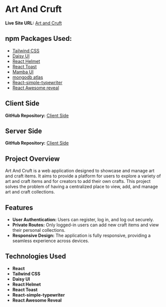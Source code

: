 # Art And Cruft

**Live Site URL:** [Art and Cruft](https://new-artcraft.netlify.app/)

## npm Packages Used:
- [Tailwind CSS](https://tailwindcss.com/)
- [Daisy UI](https://daisyui.com/)
- [React Helmet](https://www.npmjs.com/package/react-helmet)
- [React Toast](https://react-toast.com/)
- [Mamba UI](https://mambaui.com/components)
- [mongodb atlas](https://www.mongodb.com/atlas/database)
- [React-simple-typewriter](https://www.npmjs.com/package/react-simple-typewriter)
- [React Awesome reveal](https://www.npmjs.com/package/react-awesome-reveal)

## Client Side
**GitHub Repository:** [Client Side](https://github.com/saagor16/B9A10-Cline-Side-Art-Cruft)
## Server Side
**GitHub Repository:** [Client Side](https://github.com/saagor16/B9A10-Server-Side-Art-Cruft)

## Project Overview
Art And Cruft is a web application designed to showcase and manage art and craft items. It aims to provide a platform for users to explore a variety of art and craft items and for creators to add their own crafts. This project solves the problem of having a centralized place to view, add, and manage art and craft collections.

## Features
- **User Authentication:** Users can register, log in, and log out securely.
- **Private Routes:** Only logged-in users can add new craft items and view their personal collections.
- **Responsive Design:** The application is fully responsive, providing a seamless experience across devices.

## Technologies Used
- **React**
- **Tailwind CSS**
- **Daisy UI**
- **React Helmet**
- **React Toast**
- **React-simple-typewriter**
- **React Awesome Reveal**
